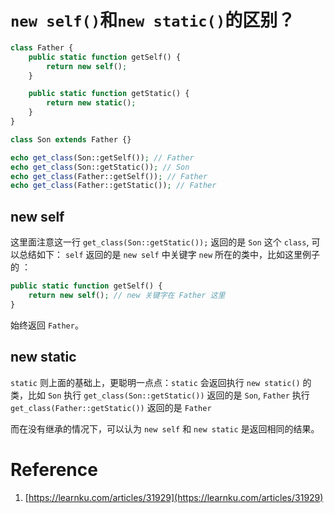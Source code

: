 # `new self()`和`new static()`的区别？

```php
class Father {
    public static function getSelf() {
        return new self();
    }

    public static function getStatic() {
        return new static();
    }
}

class Son extends Father {}

echo get_class(Son::getSelf()); // Father
echo get_class(Son::getStatic()); // Son
echo get_class(Father::getSelf()); // Father
echo get_class(Father::getStatic()); // Father
```

## new self

这里面注意这一行 `get_class(Son::getStatic());` 返回的是 `Son` 这个 `class`, 可以总结如下：
`self` 返回的是 `new self` 中关键字 `new` 所在的类中，比如这里例子的 ：

```php
public static function getSelf() {
    return new self(); // new 关键字在 Father 这里
}
```

始终返回 `Father`。

## new static

`static` 则上面的基础上，更聪明一点点：`static` 会返回执行 `new static()` 的类，比如 `Son` 执行 `get_class(Son::getStatic())` 返回的是 `Son`, `Father` 执行 `get_class(Father::getStatic())` 返回的是 `Father`

而在没有继承的情况下，可以认为 `new self` 和 `new static` 是返回相同的结果。



# Reference

1. [https://learnku.com/articles/31929](https://learnku.com/articles/31929)